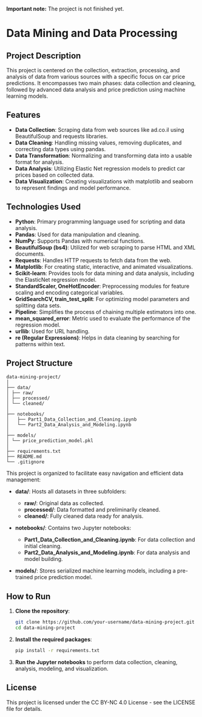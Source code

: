 
**Important note:** The project is not finished yet.

# Data Mining and Data Processing


## Project Description
This project is centered on the collection, extraction, processing, and analysis of data from various sources with a specific focus on car price predictions. It encompasses two main phases: data collection and cleaning, followed by advanced data analysis and price prediction using machine learning models.


## Features
- **Data Collection**: Scraping data from web sources like ad.co.il using BeautifulSoup and requests libraries.
- **Data Cleaning**: Handling missing values, removing duplicates, and correcting data types using pandas.
- **Data Transformation**: Normalizing and transforming data into a usable format for analysis.
- **Data Analysis**: Utilizing Elastic Net regression models to predict car prices based on collected data.
- **Data Visualization**: Creating visualizations with matplotlib and seaborn to represent findings and model performance.


## Technologies Used
- **Python**: Primary programming language used for scripting and data analysis.
- **Pandas**: Used for data manipulation and cleaning.
- **NumPy**: Supports Pandas with numerical functions.
- **BeautifulSoup (bs4)**: Utilized for web scraping to parse HTML and XML documents.
- **Requests**: Handles HTTP requests to fetch data from the web.
- **Matplotlib**: For creating static, interactive, and animated visualizations.
- **Scikit-learn**: Provides tools for data mining and data analysis, including the ElasticNet regression model.
- **StandardScaler, OneHotEncoder**: Preprocessing modules for feature scaling and encoding categorical variables.
- **GridSearchCV, train_test_split**: For optimizing model parameters and splitting data sets.
- **Pipeline**: Simplifies the process of chaining multiple estimators into one.
- **mean_squared_error**: Metric used to evaluate the performance of the regression model.
- **urllib**: Used for URL handling.
- **re (Regular Expressions)**: Helps in data cleaning by searching for patterns within text.


## Project Structure
```plaintext
data-mining-project/
│
├── data/
│ ├── raw/
│ ├── processed/
│ └── cleaned/
│
├── notebooks/
│   ├── Part1_Data_Collection_and_Cleaning.ipynb 
│   └── Part2_Data_Analysis_and_Modeling.ipynb
│
├── models/
│ └── price_prediction_model.pkl
│
├── requirements.txt
├── README.md
└── .gitignore
```
This project is organized to facilitate easy navigation and efficient data management:

- **data/**: Hosts all datasets in three subfolders:
  - **raw/**: Original data as collected.
  - **processed/**: Data formatted and preliminarily cleaned.
  - **cleaned/**: Fully cleaned data ready for analysis.

- **notebooks/**: Contains two Jupyter notebooks:
  - **Part1_Data_Collection_and_Cleaning.ipynb**: For data collection and initial cleaning.
  - **Part2_Data_Analysis_and_Modeling.ipynb**: For data analysis and model building.

- **models/**: Stores serialized machine learning models, including a pre-trained price prediction model.


## How to Run
1. **Clone the repository**:
    ```bash
    git clone https://github.com/your-username/data-mining-project.git
    cd data-mining-project
    ```
2. **Install the required packages**:
    ```bash
    pip install -r requirements.txt
    ```
3. **Run the Jupyter notebooks** to perform data collection, cleaning, analysis, modeling, and visualization.

## License
This project is licensed under the CC BY-NC 4.0 License - see the LICENSE file for details.





